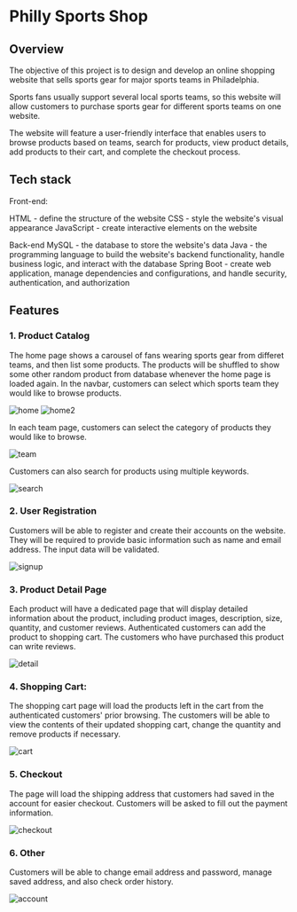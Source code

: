 # Philly Sports Shop

## Overview

The objective of this project is to design and develop an online shopping website that sells sports gear for major sports teams in Philadelphia. 

Sports fans usually support several local sports teams, so this website will allow customers to purchase sports gear for different sports teams on one website. 

The website will feature a user-friendly interface that enables users to browse products based on teams, search for products, view product details, add products to their cart, and complete the checkout process.

## Tech stack

Front-end:

HTML - define the structure of the website
CSS - style the website's visual appearance
JavaScript - create interactive elements on the website

Back-end
MySQL - the database to store the website's data
Java - the programming language to build the website's backend functionality, handle business logic, and interact with the database
Spring Boot - create web application, manage dependencies and configurations, and handle security, authentication, and authorization

## Features
### 1. Product Catalog 

The home page shows a carousel of fans wearing sports gear from differet teams, and then list some products. The products will be shuffled to show some other random product from database whenever the home page is loaded again. In the navbar, customers can select which sports team they would like to browse products. 

![home](./readmeImages/home.png)
![home2](./readmeImages/home2.png)


In each team page, customers can select the category of products they would like to browse.

![team](./readmeImages/team.png)



Customers can also search for products using multiple keywords.

![search](./readmeImages/search.png)

### 2. User Registration 

Customers will be able to register and create their accounts on the website. They will be required to provide basic information such as name and email address. The input data will be validated.

![signup](./readmeImages/signup.png)

### 3. Product Detail Page

Each product will have a dedicated page that will display detailed information about the product, including product images, description, size, quantity, and customer reviews. Authenticated customers can add the product to shopping cart. The customers who have purchased this product can write reviews.

![detail](./readmeImages/detail.png)

### 4. Shopping Cart: 

The shopping cart page will load the products left in the cart from the authenticated customers' prior browsing. The customers will be able to view the contents of their updated shopping cart, change the quantity and remove products if necessary. 

![cart](./readmeImages/cart.png)

### 5. Checkout 

The page will load the shipping address that customers had saved in the account for easier checkout. Customers will be asked to fill out the payment information.

![checkout](./readmeImages/checkout.png)

### 6. Other

Customers will be able to change email address and password, manage saved address, and also check order history.

![account](./readmeImages/account.png)
